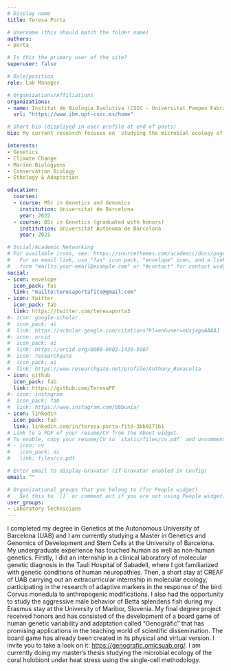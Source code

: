 ```yaml
---
# Display name
title: Teresa Porta

# Username (this should match the folder name)
authors:
- porta

# Is this the primary user of the site?
superuser: false

# Role/position
role: Lab Manager

# Organizations/Affiliations
organizations:
- name: Institut de Biologia Evolutiva (CSIC - Universitat Pompeu Fabra)
  url: "https://www.ibe.upf-csic.es/home"

# Short bio (displayed in user profile at end of posts)
bio: My current research focuses on  studying the microbial ecology of the coral holobiont under heat stress using single-cell transcriptomics.

interests:
- Genetics
- Climate Change
- Marine Biologyons
- Conservation Biology
- Ethology & Adaptation

education:
  courses:
  - course: MSc in Genetics and Genomics
    institution: Universitat de Barcelona
    year: 2022
  - course: BSc in Genetics (graduated with honors)
    institution: Universitat Autònoma de Barcelona
    year: 2021

# Social/Academic Networking
# For available icons, see: https://sourcethemes.com/academic/docs/page-builder/#icons
#   For an email link, use "fas" icon pack, "envelope" icon, and a link in the
#   form "mailto:your-email@example.com" or "#contact" for contact widget.
social:
- icon: envelope
  icon_pack: fas
  link: "mailto:teresaportafito@gmail.com"
- icon: twitter
  icon_pack: fab
  link: https://twitter.com/teresaporta3
#- icon: google-scholar
#  icon_pack: ai
#  link: https://scholar.google.com/citations?hl=en&user=nVxjagoAAAAJ
#- icon: orcid
#  icon_pack: ai
#  link: https://orcid.org/0000-0003-1439-5907
#- icon: researchgate
#  icon_pack: ai
#  link: https://www.researchgate.net/profile/Anthony_Bonacolta
- icon: github
  icon_pack: fab
  link: https://github.com/TeresaPF
#- icon: instagram
#  icon_pack: fab
#  link: https://www.instagram.com/bbbunia/
- icon: linkedin
  icon_pack: fab
  link: linkedin.com/in/teresa-porta-fitó-3bb0271b1
# Link to a PDF of your resume/CV from the About widget.
# To enable, copy your resume/CV to `static/files/cv.pdf` and uncomment the lines below.
# - icon: cv
#   icon_pack: ai
#   link: files/cv.pdf

# Enter email to display Gravatar (if Gravatar enabled in Config)
email: ""

# Organizational groups that you belong to (for People widget)
#   Set this to `[]` or comment out if you are not using People widget.
user_groups:
- Laboratory Technicians
---
```


I completed my degree in Genetics at the Autonomous University of Barcelona (UAB) and I am currently studying a Master in Genetics and Genomics of Development and Stem Cells at the University of Barcelona. My undergraduate experience has touched human as well as non-human genetics. Firstly, I did an internship in a clinical laboratory of molecular genetic diagnosis in the Taulí Hospital of Sabadell, where I got familiarized with genetic conditions of human neuropathies. Then, a short stay at CREAF of UAB carrying out an extracurricular internship in molecular ecology, participating in the research of adaptive markers in the response of the bird Corvus monedula to anthropogenic modifications. I also had the opportunity to study the aggressive male behavior of Betta splendens fish during my Erasmus stay at the University of Maribor, Slovenia. My final degree project received honors and has consisted of the development of a board game of human genetic variability and adaptation called “Genogràfic” that has promising applications in the teaching world of scientific dissemination. The board game has already been created in its physical and virtual version. I invite you to take a look on it: https://genografic.omicsuab.org/. I am currently doing my master’s thesis studying the microbial ecology of the coral holobiont under heat stress using the single-cell methodology.

